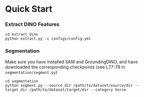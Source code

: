 # Quick Start

### Extract DINO Features
```
cd extract_dino
python extract.py -c configs/config.yml
```

### Segmentation
Make sure you have installed SAM and GroundingDINO, and have downloaded the corresponding checkpoints (see L77-79 in `segmentation/segment.py`)
```
cd segmentation
python segment.py --source_dir /path/to/dataset/source/dir --target_dir /path/to/dataset/target/dir --category horse
```
